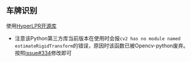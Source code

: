 #
## 车牌识别
使用[HyperLPR开源库](https://github.com/szad670401/HyperLPR)
- 注意该Python第三方库当前版本在使用时会报`cv2 has no module named estimateRigidTransform`的错误，原因时该函数已被Opencv-python废弃。按照[issue#334](https://github.com/szad670401/HyperLPR/issues/344)修改即可
